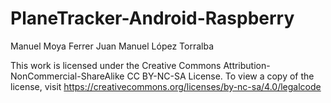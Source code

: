# PlaneTracker-Android-Raspberry

Manuel Moya Ferrer
Juan Manuel López Torralba

This work is licensed under the Creative Commons Attribution-NonCommercial-ShareAlike CC BY-NC-SA License. To view a copy of the license, visit https://creativecommons.org/licenses/by-nc-sa/4.0/legalcode
